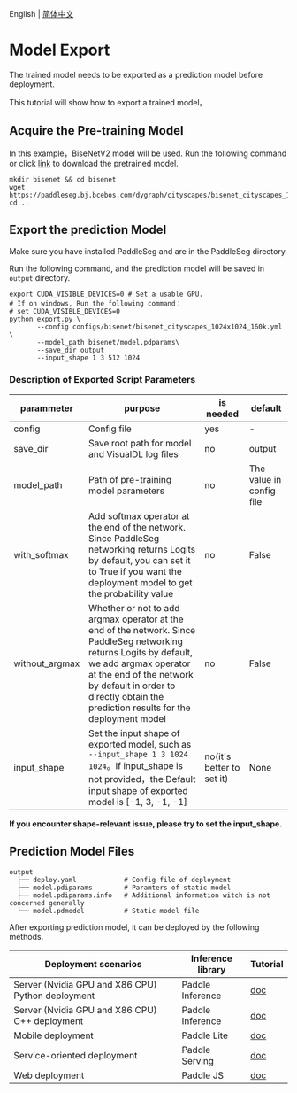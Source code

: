 English | [简体中文](model_export_cn.md)

# Model Export

The trained model needs to be exported as a prediction model before deployment.

This tutorial will show how to export a trained model。


## Acquire the Pre-training Model

In this example，BiseNetV2 model will be used. Run the following command or click [link](https://paddleseg.bj.bcebos.com/dygraph/cityscapes/bisenet_cityscapes_1024x1024_160k/model.pdparams) to download the pretrained model.
```shell
mkdir bisenet && cd bisenet
wget https://paddleseg.bj.bcebos.com/dygraph/cityscapes/bisenet_cityscapes_1024x1024_160k/model.pdparams
cd ..
```

## Export the prediction Model

Make sure you have installed PaddleSeg and are in the PaddleSeg directory.

Run the following command, and the prediction model will be saved in `output` directory.

```shell
export CUDA_VISIBLE_DEVICES=0 # Set a usable GPU.
# If on windows, Run the following command：
# set CUDA_VISIBLE_DEVICES=0
python export.py \
       --config configs/bisenet/bisenet_cityscapes_1024x1024_160k.yml \
       --model_path bisenet/model.pdparams\
       --save_dir output
       --input_shape 1 3 512 1024
```

### Description of Exported Script Parameters

|parammeter|purpose|is needed|default|
|-|-|-|-|
|config|Config file|yes|-|
|save_dir|Save root path for model and VisualDL log files|no|output|
|model_path|Path of pre-training model parameters|no|The value in config file|
|with_softmax|Add softmax operator at the end of the network. Since PaddleSeg networking returns Logits by default, you can set it to True if you want the deployment model to get the probability value|no|False|
|without_argmax|Whether or not to add argmax operator at the end of the network. Since PaddleSeg networking returns Logits by default, we add argmax operator at the end of the network by default in order to directly obtain the prediction results for the deployment model|no|False|
|input_shape| Set the input shape of exported model, such as `--input_shape 1 3 1024 1024`。if input_shape is not provided，the Default input shape of exported model is [-1, 3, -1, -1] | no(it's better to set it) | None |

**If you encounter shape-relevant issue, please try to set the input_shape.**

## Prediction Model Files

```shell
output
  ├── deploy.yaml            # Config file of deployment
  ├── model.pdiparams        # Paramters of static model
  ├── model.pdiparams.info   # Additional information witch is not concerned generally
  └── model.pdmodel          # Static model file
```

After exporting prediction model, it can be deployed by the following methods.

|Deployment scenarios|Inference library|Tutorial|
|-|-|-|
|Server (Nvidia GPU and X86 CPU) Python deployment|Paddle Inference|[doc](../deploy/python/)|
|Server (Nvidia GPU and X86 CPU) C++ deployment|Paddle Inference|[doc](../deploy/cpp/)|
|Mobile deployment|Paddle Lite|[doc](../deploy/lite/)|
|Service-oriented deployment |Paddle Serving|[doc](../deploy/serving/)|
|Web deployment|Paddle JS|[doc](../deploy/web/)|
